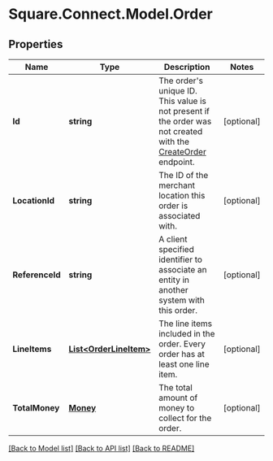 # Square.Connect.Model.Order
## Properties

Name | Type | Description | Notes
------------ | ------------- | ------------- | -------------
**Id** | **string** | The order&#39;s unique ID.  This value is not present if the order was not created with the [CreateOrder](#endpoint-createorder) endpoint. | [optional] 
**LocationId** | **string** | The ID of the merchant location this order is associated with. | [optional] 
**ReferenceId** | **string** | A client specified identifier to associate an entity in another system with this order. | [optional] 
**LineItems** | [**List&lt;OrderLineItem&gt;**](OrderLineItem.md) | The line items included in the order. Every order has at least one line item. | [optional] 
**TotalMoney** | [**Money**](Money.md) | The total amount of money to collect for the order. | [optional] 



[[Back to Model list]](../README.md#documentation-for-models) [[Back to API list]](../README.md#documentation-for-api-endpoints) [[Back to README]](../README.md)

